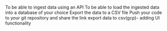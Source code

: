 To be able to ingest data using an API
To be able to load the ingested data into a database of your choice
Export the data to a CSV file
Push your code to your git repository and share the link 
export data to csv(gcp)- adding UI functionality
